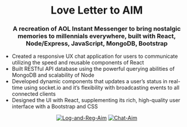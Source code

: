 <h1 align="center">Love Letter to AIM </h1>
<h3 align="center">A recreation of AOL Instant Messenger to bring nostalgic memories to millennials everywhere, built with React, Node/Express, JavaScript, MongoDB, Bootstrap</h3>

- Created a responsive UX chat application for users to communicate utilizing the speed and reusable components of React 
- Built RESTful API database using the powerful querying abilities of MongoDB and scalability of Node
- Developed dynamic components that updates a user’s status in real-time using socket.io and it’s flexibility with broadcasting events to all connected clients
- Designed the UI with React, supplementing its rich, high-quality user interface with a Bootstrap and CSS
<p align="center">
<a href="https://ibb.co/6vpVKLW"><img src="https://i.ibb.co/ZHwtQ7M/Log-and-Reg-Aim.png" alt="Log-and-Reg-Aim" border="0"></a>
<a href="https://ibb.co/T4fGCd9"><img src="https://i.ibb.co/F5r1PCR/Chat-Aim.png" alt="Chat-Aim" border="0"></a>
</p>
